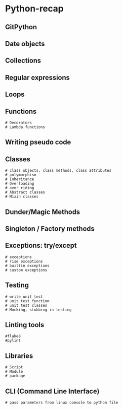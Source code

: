 # Python-recap

## GitPython
## Date objects
## Collections
## Regular expressions
## Loops
## Functions
    # Decorators
    # Lambda functions
## Writing pseudo code

## Classes
    # class objects, class methods, class attributes
    # polymorphism
    # Inheritance
    # Overloading
    # over riding
    # Abstract classes
    # Mixin classes

## Dunder/Magic Methods

## Singleton / Factory methods

## Exceptions: try/except
    # exceptions
    # rise exceptions
    # builtin exceptions
    # custom exceptions

## Testing
    # write unit test
    # unit test function
    # unit test classes
    # Mocking, stubbing in testing

## Linting tools
    #flake8
    #pylint

## Libraries
    # Script
    # Module
    # package

## CLI (Command Line Interface)
    # pass parameters from linux console to python file


